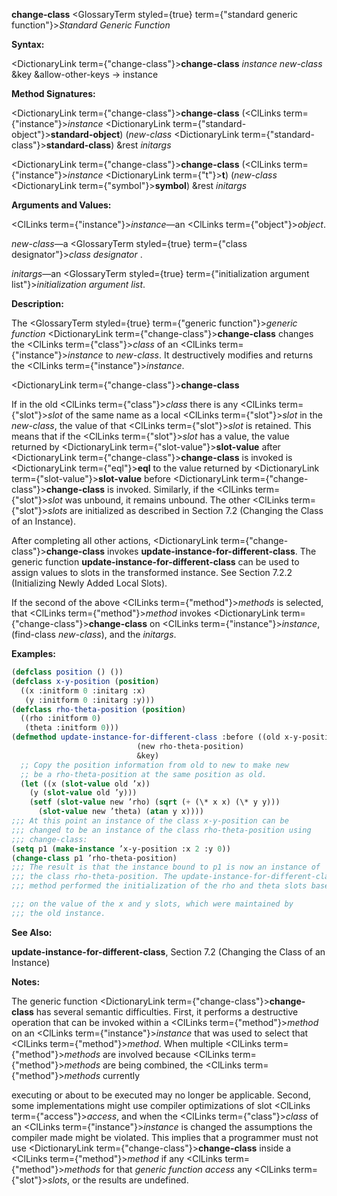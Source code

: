 **change-class** <GlossaryTerm styled={true} term={"standard generic function"}><i>Standard Generic Function</i></GlossaryTerm> 



**Syntax:** 



<DictionaryLink  term={"change-class"}><b>change-class</b></DictionaryLink> *instance new-class* &amp;key &amp;allow-other-keys → instance 



**Method Signatures:** 



<DictionaryLink  term={"change-class"}><b>change-class</b></DictionaryLink> (<ClLinks  term={"instance"}><i>instance</i></ClLinks> <DictionaryLink  term={"standard-object"}><b>standard-object</b></DictionaryLink>) (*new-class* <DictionaryLink  term={"standard-class"}><b>standard-class</b></DictionaryLink>) &amp;rest *initargs* 



<DictionaryLink  term={"change-class"}><b>change-class</b></DictionaryLink> (<ClLinks  term={"instance"}><i>instance</i></ClLinks> <DictionaryLink  term={"t"}><b>t</b></DictionaryLink>) (*new-class* <DictionaryLink  term={"symbol"}><b>symbol</b></DictionaryLink>) &amp;rest *initargs* 



**Arguments and Values:** 



<ClLinks  term={"instance"}><i>instance</i></ClLinks>—an <ClLinks  term={"object"}><i>object</i></ClLinks>. 



*new-class*—a <GlossaryTerm styled={true} term={"class designator"}><i>class designator</i></GlossaryTerm> . 



*initargs*—an <GlossaryTerm styled={true} term={"initialization argument list"}><i>initialization argument list</i></GlossaryTerm>. 



**Description:** 



The <GlossaryTerm styled={true} term={"generic function"}><i>generic function</i></GlossaryTerm> <DictionaryLink  term={"change-class"}><b>change-class</b></DictionaryLink> changes the <ClLinks  term={"class"}><i>class</i></ClLinks> of an <ClLinks  term={"instance"}><i>instance</i></ClLinks> to *new-class*. It destructively modifies and returns the <ClLinks  term={"instance"}><i>instance</i></ClLinks>. 







 



 



<DictionaryLink  term={"change-class"}><b>change-class</b></DictionaryLink> 



If in the old <ClLinks  term={"class"}><i>class</i></ClLinks> there is any <ClLinks  term={"slot"}><i>slot</i></ClLinks> of the same name as a local <ClLinks  term={"slot"}><i>slot</i></ClLinks> in the *new-class*, the value of that <ClLinks  term={"slot"}><i>slot</i></ClLinks> is retained. This means that if the <ClLinks  term={"slot"}><i>slot</i></ClLinks> has a value, the value returned by <DictionaryLink  term={"slot-value"}><b>slot-value</b></DictionaryLink> after <DictionaryLink  term={"change-class"}><b>change-class</b></DictionaryLink> is invoked is <DictionaryLink  term={"eql"}><b>eql</b></DictionaryLink> to the value returned by <DictionaryLink  term={"slot-value"}><b>slot-value</b></DictionaryLink> before <DictionaryLink  term={"change-class"}><b>change-class</b></DictionaryLink> is invoked. Similarly, if the <ClLinks  term={"slot"}><i>slot</i></ClLinks> was unbound, it remains unbound. The other <ClLinks  term={"slot"}><i>slots</i></ClLinks> are initialized as described in Section 7.2 (Changing the Class of an Instance). 



After completing all other actions, <DictionaryLink  term={"change-class"}><b>change-class</b></DictionaryLink> invokes **update-instance-for-different-class**. The generic function **update-instance-for-different-class** can be used to assign values to slots in the transformed instance. See Section 7.2.2 (Initializing Newly Added Local Slots). 



If the second of the above <ClLinks  term={"method"}><i>methods</i></ClLinks> is selected, that <ClLinks  term={"method"}><i>method</i></ClLinks> invokes <DictionaryLink  term={"change-class"}><b>change-class</b></DictionaryLink> on <ClLinks  term={"instance"}><i>instance</i></ClLinks>, (find-class *new-class*), and the *initargs*. 



**Examples:**
```lisp
(defclass position () ()) 
(defclass x-y-position (position) 
  ((x :initform 0 :initarg :x) 
   (y :initform 0 :initarg :y))) 
(defclass rho-theta-position (position) 
  ((rho :initform 0) 
   (theta :initform 0))) 
(defmethod update-instance-for-different-class :before ((old x-y-position) 
							(new rho-theta-position) 
							&key) 
  ;; Copy the position information from old to new to make new 
  ;; be a rho-theta-position at the same position as old. 
  (let ((x (slot-value old ’x)) 
	(y (slot-value old ’y))) 
    (setf (slot-value new ’rho) (sqrt (+ (\* x x) (\* y y))) 
	  (slot-value new ’theta) (atan y x)))) 
;;; At this point an instance of the class x-y-position can be 
;;; changed to be an instance of the class rho-theta-position using 
;;; change-class: 
(setq p1 (make-instance ’x-y-position :x 2 :y 0)) 
(change-class p1 ’rho-theta-position) 
;;; The result is that the instance bound to p1 is now an instance of 
;;; the class rho-theta-position. The update-instance-for-different-class 
;;; method performed the initialization of the rho and theta slots based 

;;; on the value of the x and y slots, which were maintained by 
;;; the old instance. 
```
**See Also:** 



**update-instance-for-different-class**, Section 7.2 (Changing the Class of an Instance) 



**Notes:** 



The generic function <DictionaryLink  term={"change-class"}><b>change-class</b></DictionaryLink> has several semantic difficulties. First, it performs a destructive operation that can be invoked within a <ClLinks  term={"method"}><i>method</i></ClLinks> on an <ClLinks  term={"instance"}><i>instance</i></ClLinks> that was used to select that <ClLinks  term={"method"}><i>method</i></ClLinks>. When multiple <ClLinks  term={"method"}><i>methods</i></ClLinks> are involved because <ClLinks  term={"method"}><i>methods</i></ClLinks> are being combined, the <ClLinks  term={"method"}><i>methods</i></ClLinks> currently 



executing or about to be executed may no longer be applicable. Second, some implementations might use compiler optimizations of slot <ClLinks  term={"access"}><i>access</i></ClLinks>, and when the <ClLinks  term={"class"}><i>class</i></ClLinks> of an <ClLinks  term={"instance"}><i>instance</i></ClLinks> is changed the assumptions the compiler made might be violated. This implies that a programmer must not use <DictionaryLink  term={"change-class"}><b>change-class</b></DictionaryLink> inside a <ClLinks  term={"method"}><i>method</i></ClLinks> if any <ClLinks  term={"method"}><i>methods</i></ClLinks> for that *generic function access* any <ClLinks  term={"slot"}><i>slots</i></ClLinks>, or the results are undefined. 



